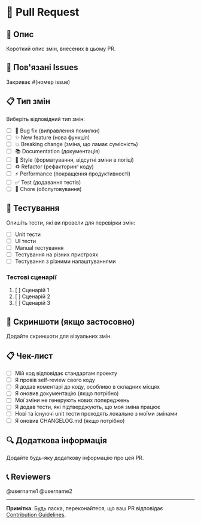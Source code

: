 # 🔄 Pull Request

## 📝 Опис
Короткий опис змін, внесених в цьому PR.

## 🔗 Пов'язані Issues
Закриває #(номер issue)

## 📋 Тип змін
Виберіть відповідний тип змін:
- [ ] 🐛 Bug fix (виправлення помилки)
- [ ] ✨ New feature (нова функція)
- [ ] 💥 Breaking change (зміна, що ламає сумісність)
- [ ] 📚 Documentation (документація)
- [ ] 🎨 Style (форматування, відсутні зміни в логіці)
- [ ] ♻️ Refactor (рефакторинг коду)
- [ ] ⚡ Performance (покращення продуктивності)
- [ ] ✅ Test (додавання тестів)
- [ ] 🔧 Chore (обслуговування)

## 🧪 Тестування
Опишіть тести, які ви провели для перевірки змін:

- [ ] Unit тести
- [ ] UI тести
- [ ] Manual тестування
- [ ] Тестування на різних пристроях
- [ ] Тестування з різними налаштуваннями

### Тестові сценарії
1. [ ] Сценарій 1
2. [ ] Сценарій 2
3. [ ] Сценарій 3

## 📱 Скриншоти (якщо застосовно)
Додайте скриншоти для візуальних змін.

## 📋 Чек-лист
- [ ] Мій код відповідає стандартам проекту
- [ ] Я провів self-review свого коду
- [ ] Я додав коментарі до коду, особливо в складних місцях
- [ ] Я оновив документацію (якщо потрібно)
- [ ] Мої зміни не генерують нових попереджень
- [ ] Я додав тести, які підтверджують, що моя зміна працює
- [ ] Нові та існуючі unit тести проходять локально з моїми змінами
- [ ] Я оновив CHANGELOG.md (якщо потрібно)

## 🔍 Додаткова інформація
Додайте будь-яку додаткову інформацію про цей PR.

## 📞 Reviewers
@username1 @username2

---

**Примітка**: Будь ласка, переконайтеся, що ваш PR відповідає [Contribution Guidelines](CONTRIBUTING.md).

